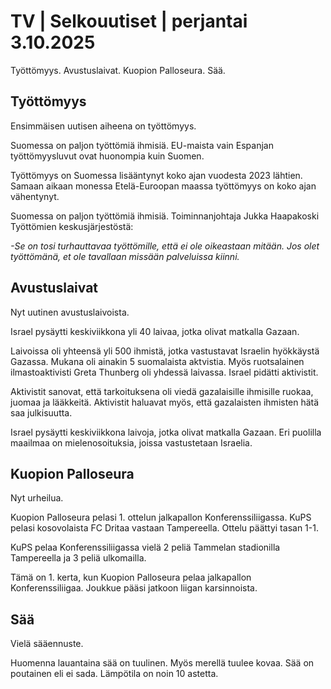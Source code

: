 # TV | Selkouutiset | perjantai 3.10.2025

Työttömyys. Avustuslaivat. Kuopion Palloseura. Sää.

## Työttömyys

Ensimmäisen uutisen aiheena on työttömyys.

Suomessa on paljon työttömiä ihmisiä. EU-maista vain Espanjan työttömyysluvut ovat huonompia kuin Suomen.

Työttömyys on Suomessa lisääntynyt koko ajan vuodesta 2023 lähtien. Samaan aikaan monessa Etelä-Euroopan maassa työttömyys on koko ajan vähentynyt.

Suomessa on paljon työttömiä ihmisiä. Toiminnanjohtaja Jukka Haapakoski Työttömien keskusjärjestöstä:

*-Se on tosi turhauttavaa työttömille, että ei ole oikeastaan mitään. Jos olet työttömänä, et ole tavallaan missään palveluissa kiinni.*

## Avustuslaivat

Nyt uutinen avustuslaivoista.

Israel pysäytti keskiviikkona yli 40 laivaa, jotka olivat matkalla Gazaan.

Laivoissa oli yhteensä yli 500 ihmistä, jotka vastustavat Israelin hyökkäystä Gazassa. Mukana oli ainakin 5 suomalaista aktvistia. Myös ruotsalainen ilmastoaktivisti Greta Thunberg oli yhdessä laivassa. Israel pidätti aktivistit.

Aktivistit sanovat, että tarkoituksena oli viedä gazalaisille ihmisille ruokaa, juomaa ja lääkkeitä. Aktivistit haluavat myös, että gazalaisten ihmisten hätä saa julkisuutta.

Israel pysäytti keskiviikkona laivoja, jotka olivat matkalla Gazaan. Eri puolilla maailmaa on mielenosoituksia, joissa vastustetaan Israelia.

## Kuopion Palloseura

Nyt urheilua.

Kuopion Palloseura pelasi 1. ottelun jalkapallon Konferenssiliigassa. KuPS pelasi kosovolaista FC Dritaa vastaan Tampereella. Ottelu päättyi tasan 1-1.

KuPS pelaa Konferenssiliigassa vielä 2 peliä Tammelan stadionilla Tampereella ja 3 peliä ulkomailla.

Tämä on 1. kerta, kun Kuopion Palloseura pelaa jalkapallon Konferenssiliigaa. Joukkue pääsi jatkoon liigan karsinnoista.

## Sää

Vielä sääennuste.

Huomenna lauantaina sää on tuulinen. Myös merellä tuulee kovaa. Sää on poutainen eli ei sada. Lämpötila on noin 10 astetta.
